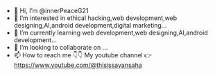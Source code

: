 - 👋 Hi, I’m @innerPeaceG21
- 👀 I’m interested in ethical hacking,web development,web designing,AI,android development,digital marketing...
- 🌱 I’m currently learning web development,web designing,AI,android development...
- 💞️ I’m looking to collaborate on ...
- 📫 How to reach me 👇👇
My youtube channel 👉https://www.youtube.com/@thisissayansaha

<!---
innerPeaceG21/innerPeaceG21 is a ✨ special ✨ repository because its `README.md` (this file) appears on your GitHub profile.
You can click the Preview link to take a look at your changes.
--->
